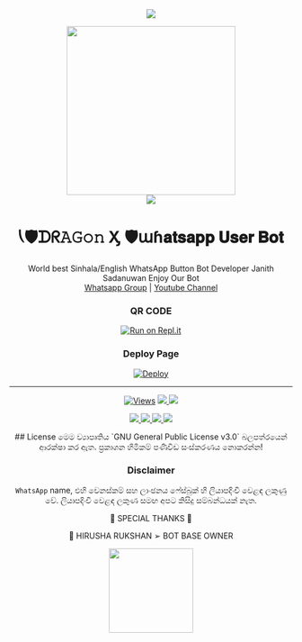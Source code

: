 

<div align="center">		
<img src= "https://camo.githubusercontent.com/71b837571c48af3aa60a73dbc9d5936aa359d78efbfa8a6743cbbbc16b80ef4d/68747470733a2f2f63646e2e646973636f72646170702e636f6d2f6174746163686d656e74732f3830353930323039333930363630383138362f3830353931333937323533353539303932322f74656e6f722e676966"/>
</p>
<div align="center">
  <img src="https://telegra.ph/file/35883180004518cb15fe9.jpg" width="300" height="300">
	<div align="center">
<img src= "https://camo.githubusercontent.com/71b837571c48af3aa60a73dbc9d5936aa359d78efbfa8a6743cbbbc16b80ef4d/68747470733a2f2f63646e2e646973636f72646170702e636f6d2f6174746163686d656e74732f3830353930323039333930363630383138362f3830353931333937323533353539303932322f74656e6f722e676966"/>
</p>

  <h1>⎝🛡ᗪᖇ𝙰𝙶𝚘𝚗 Ӽ 🛡աɦ𝐚𝐭𝐬𝐚𝐩𝐩 𝐔𝐬𝐞𝐫 𝐁𝐨𝐭</h1>
</div>
<p align="center">
    World best Sinhala/English WhatsApp Button Bot Developer Janith Sadanuwan Enjoy Our Bot
    <br>
        <a href="https://chat.whatsapp.com/LhWT3s3koJx6kkUROPtUeD">Whatsapp Group</a> |
        <a href="https://www.youtube.com/c/Janithsadanuwan">Youtube Channel</a>
    <br>
</p>
	
### QR CODE
[![Run on Repl.it](https://repl.it/badge/github/quiec/whatsasena)](https://replit.com/@Janithsadanuwan/petlhi-Qr?v=1)

### Deploy Page
[![Deploy](https://www.herokucdn.com/deploy/button.svg)](https://heroku.com/deploy?template=https://github.com/Janithsadanuwan/Dragonx-Whatsapp-Bot)
</div>

----

<p align="center">

  <a href="https://github.com/Janithsadanuwan/Dragonx-Whatsapp-Bot">
    <img src="https://hits.seeyoufarm.com/api/count/incr/badge.svg?url=https%3A%2F%2Fgithub.com%2FAchiyaCT%2FALPHA-V4&count_bg=%2379C83D&title_bg=%23555555&icon=gitpod.svg&icon_color=%23E7E7E7&title=Views&edge_flat=false" alt="Views"/></a>
  
  </a>
  <a href="https://github.com/Janithsadanuwan/Dragonx-Whatsapp-Bot">
    <img src="https://img.shields.io/github/forks/Janithsadanuwan/Dragonx-Whatsapp-Bot?label=Fork&style=social">
    
  </a>
  <a href="https://github.com/Janithsadanuwan/Dragonx-Whatsapp-Bot/stargazers">
    <img src="https://img.shields.io/github/stars/Janithsadanuwan/Dragonx-Whatsapp-Bot?style=social">
  </a>
</p>

<p align="center">
  <a href="https://github.com/Janithsadanuwan/Dragonx-Whatsapp-Bot">
    <img src="https://img.shields.io/github/repo-size/Janithsadanuwan/Dragonx-Whatsapp-Bot?color=purple&label=Repo%20Size&style=plastic">

  </a>
  <a href="https://github.com/Janithsadanuwan/Dragonx-Whatsapp-Bot">
    <img src="https://img.shields.io/github/license/Janithsadanuwan/Dragonx-Whatsapp-Bot?color=purple&label=License&style=plastic">

  </a>
  <a href="https://github.com/Janithsadanuwan/Dragonx-Whatsapp-Bot">
    <img src="https://img.shields.io/github/languages/top/Janithsadanuwan/Dragonx-Whatsapp-Bot?color=purple&label=Javascript&style=plastic">

  </a>
  <a href="https://github.com/Janithsadanuwan/Dragonx-Whatsapp-Bot">
    <img src="https://img.shields.io/static/v1?label=Author&message=Janith%20Sadanuwan&color=purple&style=plastic">

  </a>
</p>
## License
මෙම ව්‍යාපෘතිය `GNU General Public License v3.0` බලපත්රයෙන් ආරක්ෂා කර ඇත.
ප්‍රකාශන හිමිකම් පණිවිඩ සංස්කරණය නොකරන්න!

### Disclaimer
`WhatsApp` name, එහි වෙනස්කම් සහ ලාංඡනය ෆේස්බුක් හි ලියාපදිංචි වෙළඳ ලකුණු වේ. ලියාපදිංචි වෙළඳ ලකුණ සමඟ අපට කිසිදු සම්බන්ධයක් නැත.
<div align="center">  
	

	
	
	
	
	
	
	
	
🔱 SPECIAL THANKS 🔱	
			
🍁 HIRUSHA RUKSHAN
➢ BOT BASE OWNER
</a>
  <a href="https://github.com/Dark-Knight-Hiruwa">
   </p>
<div align="center">
  <img src="https://telegra.ph/file/10bdbaab2d4d163e2affa.jpg" width="150" height="150">
	<div align="center">

  </a>
</p>

